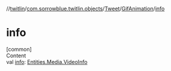 //[twitlin](../../../index.md)/[com.sorrowblue.twitlin.objects](../../index.md)/[Tweet](../index.md)/[GifAnimation](index.md)/[info](info.md)



# info  
[common]  
Content  
val [info](info.md): [Entities.Media.VideoInfo](../../-entities/-media/-video-info/index.md)  



